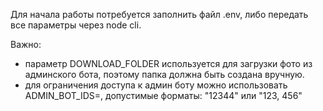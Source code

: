 Для начала работы потребуется заполнить файл .env, либо передать все параметры через node cli.

Важно: 
- параметр DOWNLOAD_FOLDER используется для загрузки фото из админского бота, поэтому папка должна быть создана вручную.
- для ограничения доступа к админ боту можно использовать ADMIN_BOT_IDS=, допустимые форматы: "12344" или "123, 456"